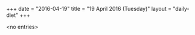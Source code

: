 +++
date = "2016-04-19"
title = "19 April 2016 (Tuesday)"
layout = "daily-diet"
+++


\<no entries\>

